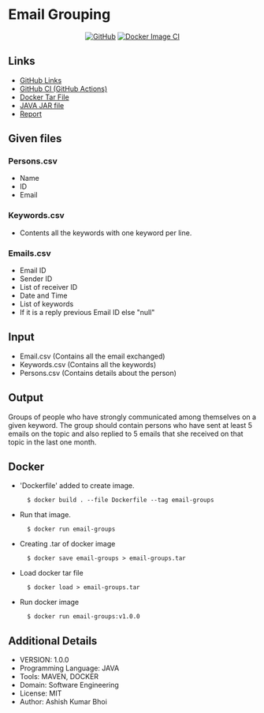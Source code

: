 # Email Grouping #

<div align="center">

[![GitHub](https://img.shields.io/github/license/AshishBhoi/EmailGroups-IITDH)](https://github.com/AshishBhoi/EmailGroups-IITDH/blob/master/LICENSE)
[![Docker Image CI](https://github.com/AshishBhoi/EmailGroups-IITDH/workflows/Docker%20Image%20CI/badge.svg)](https://github.com/AshishBhoi/EmailGroups-IITDH/actions?query=workflow%3A%22Docker+Image+CI%22)

</div>

## Links ##

- [GitHub Links](https://github.com/AshishBhoi/EmailGroups-IITDH)
- [GitHub CI (GitHub Actions)](https://github.com/AshishBhoi/EmailGroups-IITDH/actions?query=workflow%3A%22Docker+Image+CI%22)
- [Docker Tar File](https://github.com/AshishBhoi/EmailGroups-IITDH/releases/download/v1.0.0/email-groups.tar)
- [JAVA JAR file](https://github.com/AshishBhoi/EmailGroups-IITDH/releases/download/v1.0.0/EmailGroup-1.0-SNAPSHOT.jar)
- [Report](http://gitlab.iitdh.ac.in/160010017/email-groups/uploads/6641f92874fb23b3e4be54494f13d218/EmailGroups.pdf)

## Given files ##

### Persons.csv ###

- Name
- ID
- Email

### Keywords.csv ###

- Contents all the keywords with one keyword per line.

### Emails.csv ###

- Email ID
- Sender ID
- List of receiver ID
- Date and Time
- List of keywords
- If it is a reply previous Email ID else "null"

## Input ##

- Email.csv (Contains all the email exchanged)
- Keywords.csv (Contains all the keywords)
- Persons.csv (Contains details about the person)

## Output ##

Groups of people who have strongly communicated among themselves on a given keyword.
The group should contain persons who have sent at least 5 emails on the topic and also replied to 5 emails that she received on that topic in the last one month.

## Docker ##

- 'Dockerfile' added to create image.

        $ docker build . --file Dockerfile --tag email-groups
- Run that image.

        $ docker run email-groups
- Creating .tar of docker image

        $ docker save email-groups > email-groups.tar
    
- Load docker tar file

        $ docker load > email-groups.tar
    
- Run docker image

        $ docker run email-groups:v1.0.0

## Additional Details ##

- VERSION: 1.0.0
- Programming Language: JAVA
- Tools: MAVEN, DOCKER
- Domain: Software Engineering
- License: MIT
- Author: Ashish Kumar Bhoi
